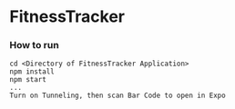 # FitnessTracker

### How to run
```
cd <Directory of FitnessTracker Application>
npm install
npm start
...
Turn on Tunneling, then scan Bar Code to open in Expo
```
